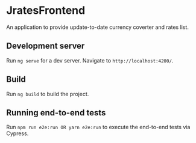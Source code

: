 # JratesFrontend

An application to provide update-to-date currency coverter and rates list.

## Development server

Run `ng serve` for a dev server. Navigate to `http://localhost:4200/`.

## Build

Run `ng build` to build the project.

## Running end-to-end tests

Run `npm run e2e:run OR yarn e2e:run` to execute the end-to-end tests via Cypress.